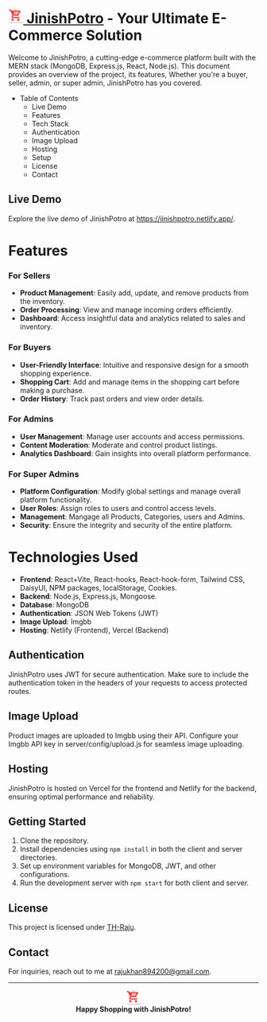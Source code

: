 # [<img src="./src/assets/jp.png" alt="JinishPotro" width="30" height="30"> JinishPotro](https://jinishpotro.netlify.app/) - Your Ultimate E-Commerce Solution

Welcome to JinishPotro, a cutting-edge e-commerce platform built with the MERN stack (MongoDB, Express.js, React, Node.js). This document provides an overview of the project, its features, Whether you're a buyer, seller, admin, or super admin, JinishPotro has you covered.

- Table of Contents
  - Live Demo
  - Features
  - Tech Stack
  - Authentication
  - Image Upload
  - Hosting
  - Setup
  - License
  - Contact

## Live Demo

Explore the live demo of JinishPotro at https://jinishpotro.netlify.app/.

# Features

### For Sellers

- **Product Management**: Easily add, update, and remove products from the inventory.
- **Order Processing**: View and manage incoming orders efficiently.
- **Dashboard**: Access insightful data and analytics related to sales and inventory.

### For Buyers

- **User-Friendly Interface**: Intuitive and responsive design for a smooth shopping experience.
- **Shopping Cart**: Add and manage items in the shopping cart before making a purchase.
- **Order History**: Track past orders and view order details.

### For Admins

- **User Management**: Manage user accounts and access permissions.
- **Content Moderation**: Moderate and control product listings.
- **Analytics Dashboard**: Gain insights into overall platform performance.

### For Super Admins

- **Platform Configuration**: Modify global settings and manage overall platform functionality.
- **User Roles**: Assign roles to users and control access levels.
- **Management**: Mangage all Products, Categories, users and Admins.
- **Security**: Ensure the integrity and security of the entire platform.

# Technologies Used

- **Frontend**: React+Vite, React-hooks, React-hook-form, Tailwind CSS, DaisyUI, NPM packages, localStorage, Cookies.
- **Backend**: Node.js, Express.js, Mongoose.
- **Database**: MongoDB
- **Authentication**: JSON Web Tokens (JWT)
- **Image Upload**: Imgbb
- **Hosting**: Netlify (Frontend), Vercel (Backend)

## Authentication

JinishPotro uses JWT for secure authentication. Make sure to include the authentication token in the headers of your requests to access protected routes.

## Image Upload

Product images are uploaded to Imgbb using their API. Configure your Imgbb API key in server/config/upload.js for seamless image uploading.

## Hosting

JinishPotro is hosted on Vercel for the frontend and Netlify for the backend, ensuring optimal performance and reliability.

## Getting Started

1. Clone the repository.
2. Install dependencies using `npm install` in both the client and server directories.
3. Set up environment variables for MongoDB, JWT, and other configurations.
4. Run the development server with `npm start` for both client and server.

## License

This project is licensed under [TH-Raju](https://tofajjol-hosen-raju.web.app/).

## Contact

For inquiries, reach out to me at [rajukhan894200@gmail.com]().

---

<p align="center">
  <img src="./src/assets/jp.png" alt="JinishPotro Logo" width="30" height="30" style="display: block; margin: auto;">
  <strong>Happy Shopping with JinishPotro!</strong>
</p>
